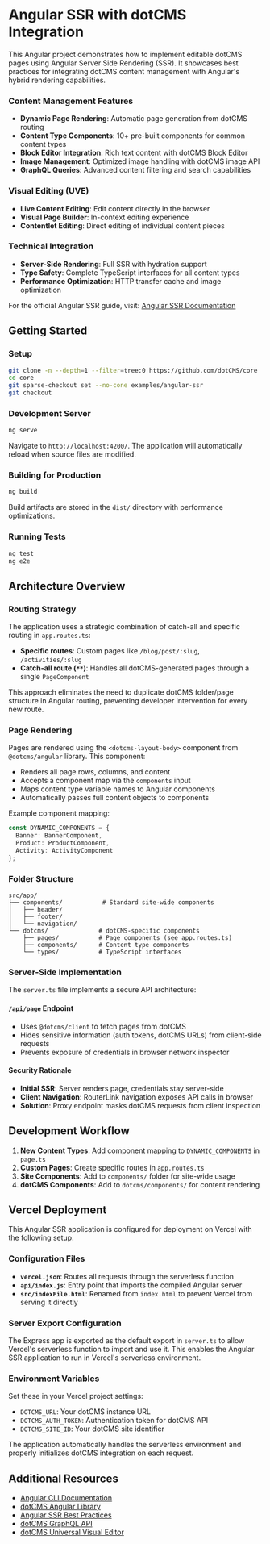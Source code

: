 # Angular SSR with dotCMS Integration

This Angular project demonstrates how to implement editable dotCMS pages using Angular Server Side Rendering (SSR). It showcases best practices for integrating dotCMS content management with Angular's hybrid rendering capabilities.

### Content Management Features
- **Dynamic Page Rendering**: Automatic page generation from dotCMS routing
- **Content Type Components**: 10+ pre-built components for common content types
- **Block Editor Integration**: Rich text content with dotCMS Block Editor
- **Image Management**: Optimized image handling with dotCMS image API
- **GraphQL Queries**: Advanced content filtering and search capabilities

### Visual Editing (UVE)
- **Live Content Editing**: Edit content directly in the browser
- **Visual Page Builder**: In-context editing experience
- **Contentlet Editing**: Direct editing of individual content pieces

### Technical Integration
- **Server-Side Rendering**: Full SSR with hydration support
- **Type Safety**: Complete TypeScript interfaces for all content types
- **Performance Optimization**: HTTP transfer cache and image optimization

For the official Angular SSR guide, visit: [Angular SSR Documentation](https://angular.dev/guide/ssr)

## Getting Started

### Setup

```bash
git clone -n --depth=1 --filter=tree:0 https://github.com/dotCMS/core
cd core
git sparse-checkout set --no-cone examples/angular-ssr
git checkout
```

### Development Server

```bash
ng serve
```

Navigate to `http://localhost:4200/`. The application will automatically reload when source files are modified.

### Building for Production

```bash
ng build
```

Build artifacts are stored in the `dist/` directory with performance optimizations.

### Running Tests

```bash
ng test
ng e2e
```

## Architecture Overview

### Routing Strategy

The application uses a strategic combination of catch-all and specific routing in `app.routes.ts`:

- **Specific routes**: Custom pages like `/blog/post/:slug`, `/activities/:slug`
- **Catch-all route (`**`)**: Handles all dotCMS-generated pages through a single `PageComponent`

This approach eliminates the need to duplicate dotCMS folder/page structure in Angular routing, preventing developer intervention for every new route.

### Page Rendering

Pages are rendered using the `<dotcms-layout-body>` component from `@dotcms/angular` library. This component:
- Renders all page rows, columns, and content
- Accepts a component map via the `components` input
- Maps content type variable names to Angular components
- Automatically passes full content objects to components

Example component mapping:
```typescript
const DYNAMIC_COMPONENTS = {
  Banner: BannerComponent,
  Product: ProductComponent,
  Activity: ActivityComponent
};
```

### Folder Structure

```
src/app/
├── components/           # Standard site-wide components
│   ├── header/
│   ├── footer/
│   └── navigation/
└── dotcms/              # dotCMS-specific components
    ├── pages/           # Page components (see app.routes.ts)
    ├── components/      # Content type components
    └── types/           # TypeScript interfaces
```

### Server-Side Implementation

The `server.ts` file implements a secure API architecture:

#### `/api/page` Endpoint
- Uses `@dotcms/client` to fetch pages from dotCMS
- Hides sensitive information (auth tokens, dotCMS URLs) from client-side requests
- Prevents exposure of credentials in browser network inspector

#### Security Rationale
- **Initial SSR**: Server renders page, credentials stay server-side
- **Client Navigation**: RouterLink navigation exposes API calls in browser
- **Solution**: Proxy endpoint masks dotCMS requests from client inspection

## Development Workflow

1. **New Content Types**: Add component mapping to `DYNAMIC_COMPONENTS` in `page.ts`
2. **Custom Pages**: Create specific routes in `app.routes.ts`
3. **Site Components**: Add to `components/` folder for site-wide usage
4. **dotCMS Components**: Add to `dotcms/components/` for content rendering

## Vercel Deployment

This Angular SSR application is configured for deployment on Vercel with the following setup:

### Configuration Files
- **`vercel.json`**: Routes all requests through the serverless function
- **`api/index.js`**: Entry point that imports the compiled Angular server
- **`src/indexFile.html`**: Renamed from `index.html` to prevent Vercel from serving it directly

### Server Export Configuration
The Express app is exported as the default export in `server.ts` to allow Vercel's serverless function to import and use it. This enables the Angular SSR application to run in Vercel's serverless environment.

### Environment Variables
Set these in your Vercel project settings:
- `DOTCMS_URL`: Your dotCMS instance URL
- `DOTCMS_AUTH_TOKEN`: Authentication token for dotCMS API
- `DOTCMS_SITE_ID`: Your dotCMS site identifier

The application automatically handles the serverless environment and properly initializes dotCMS integration on each request.

## Additional Resources

- [Angular CLI Documentation](https://angular.dev/tools/cli)
- [dotCMS Angular Library](https://www.dotcms.com/docs/latest/angular-integration)
- [Angular SSR Best Practices](https://angular.dev/guide/ssr)
- [dotCMS GraphQL API](https://www.dotcms.com/docs/latest/graphql-api)
- [dotCMS Universal Visual Editor](https://www.dotcms.com/docs/latest/universal-visual-editor)
